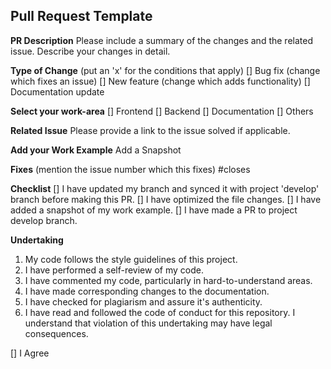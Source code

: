 ## Pull Request Template

**PR Description** 
  Please include a summary of the changes and the related issue. Describe your changes in detail.

**Type of Change** 
(put an 'x' for the conditions that apply)
[] Bug fix (change which fixes an issue)
[] New feature (change which adds functionality)
[] Documentation update

**Select your work-area**
[] Frontend
[] Backend
[] Documentation
[] Others

**Related Issue**
Please provide a link to the issue solved if applicable.

**Add your Work Example**
  Add a Snapshot 

**Fixes** (mention the issue number which this fixes)
  #closes 

**Checklist**
[] I have updated my branch and synced it with project 'develop' branch before making this PR.
[] I have optimized the file changes.
[] I have added a snapshot of my work example.
[] I have made a PR to project develop branch.

**Undertaking**
1. My code follows the style guidelines of this project.
2. I have performed a self-review of my code.
3. I have commented my code, particularly in hard-to-understand areas.
4. I have made corresponding changes to the documentation.
5. I have checked for plagiarism and assure it's authenticity.
6. I have read and followed the code of conduct for this repository.
I understand that violation of this undertaking may have legal consequences.

[] I Agree

